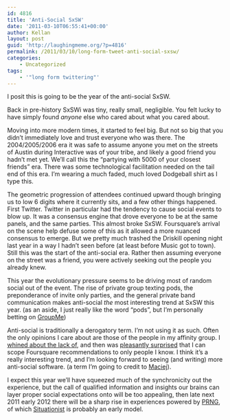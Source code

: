 ```yaml
---
id: 4816
title: 'Anti-Social SxSW'
date: '2011-03-10T06:55:41+00:00'
author: Kellan
layout: post
guid: 'http://laughingmeme.org/?p=4816'
permalink: /2011/03/10/long-form-tweet-anti-social-sxsw/
categories:
    - Uncategorized
tags:
    - '"long form twittering"'
---
```


I posit this is going to be the year of the anti-social SxSW.

Back in pre-history SxSWi was tiny, really small, negligible. You felt lucky to have simply found *anyone* else who cared about what you cared about.

Moving into more modern times, it started to feel big. But not so big that you didn’t immediately love and trust everyone who was there. The 2004/2005/2006 era it was safe to assume anyone you met on the streets of Austin during Interactive was of your tribe, and likely a good friend you hadn’t met yet. We’ll call this the “partying with 5000 of your closest friends” era. There was some technological facilitation needed on the tail end of this era. I’m wearing a much faded, much loved Dodgeball shirt as I type this.

The geometric progression of attendees continued upward though bringing us to low 6 digits where it currently sits, and a few other things happened. First Twitter. Twitter in particular had the tendency to cause social events to blow up. It was a consensus engine that drove everyone to be at the same panels, and the same parties. This almost broke SxSW. Foursquare’s arrival on the scene help defuse some of this as it allowed a more nuanced consensus to emerge. But we pretty much trashed the Driskill opening night last year in a way I hadn’t seen before (at least before Music got to town). Still this was the start of the anti-social era. Rather then assuming everyone on the street was a friend, you were actively seeking out the people you already knew.

This year the evolutionary pressure seems to be driving most of random social out of the event. The rise of private group texting pods, the preponderance of invite only parties, and the general private band communication makes anti-social *the* most interesting trend at SxSW this year. (as an aside, I just really like the word “pods”, but I’m personally betting on [GroupMe](http://groupme.com/))

Anti-social is traditionally a derogatory term. I’m not using it as such. Often the only opinions I care about are those of the people in my affinity group. I [whined about the lack of](http://twitter.com/kellan/status/45479072893116416), and then was [pleasantly surprised](http://twitter.com/eqx1979/status/45533322188832768) that I can scope Foursquare recommendations to only people I know. I think it’s a really interesting trend, and I’m looking forward to seeing (and writing) more anti-social software. (a term I’m going to credit to [Maciej](http://pinboard.in)).

I expect this year we’ll have squeezed much of the synchronicity out the experience, but the call of qualified information and insights our brains can layer proper social expectations onto will be too appealing, then late next 2011 early 2012 there will be a sharp rise in experiences powered by [PRNG](http://en.wikipedia.org/wiki/Pseudorandom*number*generator), of which [Situationist](http://www.situationistapp.com/) is probably an early model.